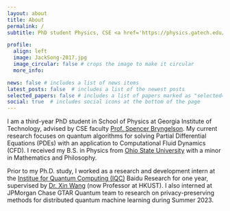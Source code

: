 ```yaml
---
layout: about
title: About
permalink: /
subtitle: PhD student Physics, CSE <a href='https://physics.gatech.edu/user/zhixin-song'> @Georgia Tech</a>, Office <a href='https://coda.gatech.edu/'> @CODA S1347</a> | Previously <a href='https://www.jpmorgan.com/technology/applied-research'> @JPMC</a> , <a href='http://research.baidu.com/'> @Baidu Research</a> 

profile:
  align: left
  image: JackSong-2017.jpg
  image_circular: false # crops the image to make it circular
  more_info: 

news: false # includes a list of news items
latest_posts: false  # includes a list of the newest posts
selected_papers: false # includes a list of papers marked as "selected={true}"
social: true  # includes social icons at the bottom of the page
---
```



I am a third-year PhD student in School of Physics at Georgia Institute of Technology, advised by CSE faculty [Prof. Spencer Bryngelson](https://comp-physics.group/). My current research focuses on quantum algorithms for solving Partial Differential Equations (PDEs) with an application to Computational Fluid Dynamics (CFD). I received my B.S. in Physics from [Ohio State University](https://physics.osu.edu/) with a minor in Mathematics and Philosophy. 

Prior to my Ph.D. study, I worked as a research and development intern at the [Institue for Quantum Computing (IQC)](https://qml.baidu.com/) Baidu Research for one year, supervised by [Dr. Xin Wang](https://www.xinwang.info/) (now Professor at HKUST). I also interned at JPMorgan Chase GTAR Quantum team to research on privacy-preserving methods for distributed quantum machine learning during Summer 2023.

<!-- I am incredibly thankful to my collaborators and mentors, and enjoy exploring new domains through collaborations. If you have questions or would like to work together, feel free to reach out -->